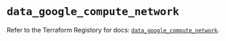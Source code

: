 # `data_google_compute_network`

Refer to the Terraform Registory for docs: [`data_google_compute_network`](https://www.terraform.io/docs/providers/google/d/compute_network).
